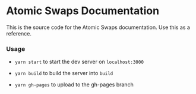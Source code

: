 # Atomic Swaps Documentation

This is the source code for the Atomic Swaps documentation. Use this as a reference.

### Usage

- `yarn start` to start the dev server on `localhost:3000`

- `yarn build` to build the server into `build`

- `yarn gh-pages` to upload to the gh-pages branch